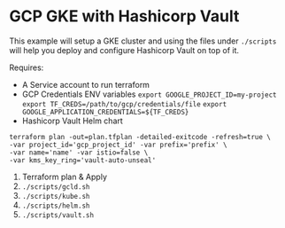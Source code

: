 # GCP GKE with Hashicorp Vault

This example will setup a GKE cluster and using the files under `./scripts` will help you deploy and configure Hashicorp Vault on top of it.

Requires:

- A Service account to run terraform
- GCP Credentials ENV variables
  `export GOOGLE_PROJECT_ID=my-project`
  `export TF_CREDS=/path/to/gcp/credentials/file`
  `export GOOGLE_APPLICATION_CREDENTIALS=${TF_CREDS}`
- Hashicorp Vault Helm chart

```shell
terraform plan -out=plan.tfplan -detailed-exitcode -refresh=true \
-var project_id='gcp_project_id' -var prefix='prefix' \
-var name='name' -var istio=false \
-var kms_key_ring='vault-auto-unseal'
```

1. Terraform plan & Apply
2. `./scripts/gcld.sh`
3. `./scripts/kube.sh`
4. `./scripts/helm.sh`
5. `./scripts/vault.sh`
